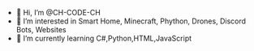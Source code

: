 - 👋 Hi, I’m @CH-CODE-CH
- 👀 I’m interested in Smart Home, Minecraft, Phython, Drones, Discord Bots, Websites
- 🌱 I’m currently learning C#,Python,HTML,JavaScript


<!---
CH-CODE-CH/CH-CODE-CH is a ✨ special ✨ repository because its `README.md` (this file) appears on your GitHub profile.
You can click the Preview link to take a look at your changes.
--->
